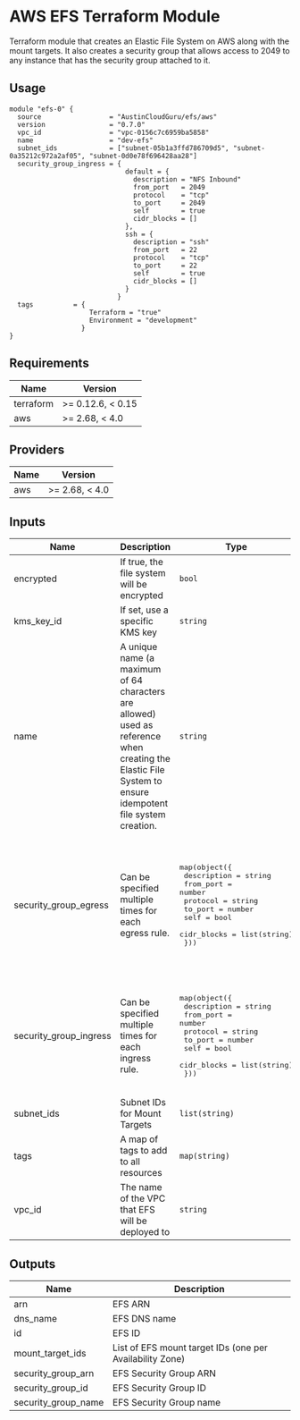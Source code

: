# AWS EFS Terraform Module
Terraform module that creates an Elastic File System on AWS along with the mount targets.  It also creates a security group that allows access to 2049 to any instance that has the security group attached to it.  

## Usage

```hcl
module "efs-0" {
  source                 = "AustinCloudGuru/efs/aws"
  version                = "0.7.0"
  vpc_id                 = "vpc-0156c7c6959ba5858"
  name                   = "dev-efs"
  subnet_ids             = ["subnet-05b1a3ffd786709d5", "subnet-0a35212c972a2af05", "subnet-0d0e78f696428aa28"]
  security_group_ingress = {
                             default = {
                               description = "NFS Inbound"
                               from_port   = 2049
                               protocol    = "tcp"
                               to_port     = 2049
                               self        = true
                               cidr_blocks = []
                             },
                             ssh = {
                               description = "ssh"
                               from_port   = 22
                               protocol    = "tcp"
                               to_port     = 22
                               self        = true
                               cidr_blocks = []
                             }
                           }
  tags          = {
                    Terraform = "true"
                    Environment = "development"
                  } 
}
```
<!-- BEGINNING OF PRE-COMMIT-TERRAFORM DOCS HOOK -->
## Requirements

| Name | Version |
|------|---------|
| terraform | >= 0.12.6, < 0.15 |
| aws | >= 2.68, < 4.0 |

## Providers

| Name | Version |
|------|---------|
| aws | >= 2.68, < 4.0 |

## Inputs

| Name | Description | Type | Default | Required |
|------|-------------|------|---------|:--------:|
| encrypted | If true, the file system will be encrypted | `bool` | `false` | no |
| kms\_key\_id | If set, use a specific KMS key | `string` | `null` | no |
| name | A unique name (a maximum of 64 characters are allowed) used as reference when creating the Elastic File System to ensure idempotent file system creation. | `string` | n/a | yes |
| security\_group\_egress | Can be specified multiple times for each egress rule. | <pre>map(object({<br>    description = string<br>    from_port   = number<br>    protocol    = string<br>    to_port     = number<br>    self        = bool<br>    cidr_blocks = list(string)<br>  }))</pre> | <pre>{<br>  "default": {<br>    "cidr_blocks": [<br>      "0.0.0.0/0"<br>    ],<br>    "description": "Allow All Outbound",<br>    "from_port": 0,<br>    "protocol": "-1",<br>    "self": false,<br>    "to_port": 0<br>  }<br>}</pre> | no |
| security\_group\_ingress | Can be specified multiple times for each ingress rule. | <pre>map(object({<br>    description = string<br>    from_port   = number<br>    protocol    = string<br>    to_port     = number<br>    self        = bool<br>    cidr_blocks = list(string)<br>  }))</pre> | <pre>{<br>  "default": {<br>    "cidr_blocks": [],<br>    "description": "NFS Inbound",<br>    "from_port": 2049,<br>    "protocol": "tcp",<br>    "self": true,<br>    "to_port": 2049<br>  }<br>}</pre> | no |
| subnet\_ids | Subnet IDs for Mount Targets | `list(string)` | n/a | yes |
| tags | A map of tags to add to all resources | `map(string)` | `{}` | no |
| vpc\_id | The name of the VPC that EFS will be deployed to | `string` | n/a | yes |

## Outputs

| Name | Description |
|------|-------------|
| arn | EFS ARN |
| dns\_name | EFS DNS name |
| id | EFS ID |
| mount\_target\_ids | List of EFS mount target IDs (one per Availability Zone) |
| security\_group\_arn | EFS Security Group ARN |
| security\_group\_id | EFS Security Group ID |
| security\_group\_name | EFS Security Group name |

<!-- END OF PRE-COMMIT-TERRAFORM DOCS HOOK -->
